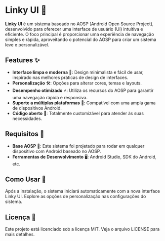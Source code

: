 # Linky UI 🚀

**Linky UI** é um sistema baseado no AOSP (Android Open Source Project), desenvolvido para oferecer uma interface de usuário (UI) intuitiva e eficiente. O foco principal é proporcionar uma experiência de navegação simples e rápida, aproveitando o potencial do AOSP para criar um sistema leve e personalizável.

## Features ✨

- **Interface limpa e moderna** 🎨: Design minimalista e fácil de usar, inspirado nas melhores práticas de design de interfaces.
- **Personalização** 🛠️: Opções para alterar cores, temas e layouts.
- **Desempenho otimizado** ⚡: Utiliza os recursos do AOSP para garantir uma navegação rápida e responsiva.
- **Suporte a múltiplas plataformas** 📱: Compatível com uma ampla gama de dispositivos Android.
- **Código aberto** 📝: Totalmente customizável para atender às suas necessidades.

## Requisitos 🔧

- **Base AOSP** 📂: Este sistema foi projetado para rodar em qualquer dispositivo com Android baseado no AOSP.
- **Ferramentas de Desenvolvimento** 🖥️: Android Studio, SDK do Android, etc.
  
## Como Usar 📲
Após a instalação, o sistema iniciará automaticamente com a nova interface Linky UI.
Explore as opções de personalização nas configurações do sistema.

## Licença 🔐
Este projeto está licenciado sob a licença MIT. Veja o arquivo LICENSE para mais detalhes.
